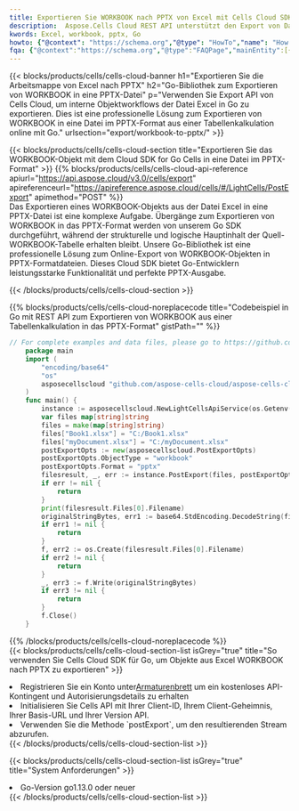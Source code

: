 ```yaml
---
title: Exportieren Sie WORKBOOK nach PPTX von Excel mit Cells Cloud SDK for Go
description:  Aspose.Cells Cloud REST API unterstützt den Export von Dateien im {0}-Format in {1} mit {2}.
kwords: Excel, workbook, pptx, Go
howto: {"@context": "https://schema.org","@type": "HowTo","name": "How to use Cells Cloud SDK for Go to export objects from Excel WORKBOOK to PPTX","description": "How to use Cells Cloud SDK for Go to export objects from Excel WORKBOOK to PPTX","image": {"@type": "ImageObject"},"url": "/go/export/workbook-to-pptx/","step": [{ "@type": "HowToStep","name": "How to use Cells Cloud SDK for Go to export objects from Excel WORKBOOK to PPTX step 1", "image": {"@type": "ImageObject",},"url": "/go/export/workbook-to-pptx/","text": "Register an account at <a href='https://dashboard.aspose.cloud/'>Dashboard</a> to get free API quota & authorization details",},{ "@type": "HowToStep","name": "How to use Cells Cloud SDK for Go to export objects from Excel WORKBOOK to PPTX step 1", "image": {"@type": "ImageObject",},"url": "/go/export/workbook-to-pptx/","text": "Initialize the Cells API with your Client ID, Client Secret, Base URL, and API version.",},{ "@type": "HowToStep","name": "How to use Cells Cloud SDK for Go to export objects from Excel WORKBOOK to PPTX step 1", "image": {"@type": "ImageObject",},"url": "/go/export/workbook-to-pptx/","text": "Use the `postExport` method to retrieve the resulting stream.",}, ],"supply": {"@type": "HowToSupply","name": "document"},"tool": [{"@type": "HowToTool","name": "Goland, Visual Studio Code, Eclipse"},{"@type": "HowToTool","name": "Aspose Cells"}],"totalTime": "PT6M"}
fqa: {"@context":"https://schema.org","@type":"FAQPage","mainEntity":[{"@type":"Question","name":"What file formats can excel or its internal elements be converted into?","acceptedAnswer":{"@type":"Answer","text":"We support a variety of output file formats, including XLSX, Excel, xls , PDF, CSV, HTML, Markdown, XML, PNG, JPG, TIFF, Json, TXT and many more.<br/><ol><li>Install .NET SDK and add the reference (import the library) to your .NET project.</li><li>Open the source file in C# using REST API.</li><li>Load the content or the excel file itself to be exported to other formats.</li><li>Call the PostExport() method, passing the output filename with the required extension.</li><li>Get the build results as a single file.</li></ol>"}},{"@type":"Question","name":"What is the maximum file size supported by this .NET library?","acceptedAnswer":{"@type":"Answer","text":"There are no file size limits for format conversions using .NET library."}}]}
---
```

{{< blocks/products/cells/cells-cloud-banner h1="Exportieren Sie die Arbeitsmappe von Excel nach PPTX" h2="Go-Bibliothek zum Exportieren von WORKBOOK in eine PPTX-Datei" p="Verwenden Sie Export API von Cells Cloud, um interne Objektworkflows der Datei Excel in Go zu exportieren. Dies ist eine professionelle Lösung zum Exportieren von WORKBOOK in eine Datei im PPTX-Format aus einer Tabellenkalkulation online mit Go." urlsection="export/workbook-to-pptx/" >}}

{{< blocks/products/cells/cells-cloud-section title="Exportieren Sie das WORKBOOK-Objekt mit dem Cloud SDK for Go Cells in eine Datei im PPTX-Format" >}}
{{% blocks/products/cells/cells-cloud-api-reference apiurl="https://api.aspose.cloud/v3.0/cells/export" apireferenceurl="https://apireference.aspose.cloud/cells/#/LightCells/PostExport" apimethod="POST" %}}
<br/>
Das Exportieren eines WORKBOOK-Objekts aus der Datei Excel in eine PPTX-Datei ist eine komplexe Aufgabe. Übergänge zum Exportieren von WORKBOOK in das PPTX-Format werden von unserem Go SDK durchgeführt, während der strukturelle und logische Hauptinhalt der Quell-WORKBOOK-Tabelle erhalten bleibt. Unsere Go-Bibliothek ist eine professionelle Lösung zum Online-Export von WORKBOOK-Objekten in PPTX-Formatdateien. Dieses Cloud SDK bietet Go-Entwicklern leistungsstarke Funktionalität und perfekte PPTX-Ausgabe.

{{< /blocks/products/cells/cells-cloud-section >}}

{{% blocks/products/cells/cells-cloud-noreplacecode title="Codebeispiel in Go mit REST API zum Exportieren von WORKBOOK aus einer Tabellenkalkulation in das PPTX-Format" gistPath="" %}}
  
```go
// For complete examples and data files, please go to https://github.com/aspose-cells-cloud/aspose-cells-cloud-go/
    package main
    import (
	    "encoding/base64"
	    "os"
	    asposecellscloud "github.com/aspose-cells-cloud/aspose-cells-cloud-go/v22"
    )
    func main() {
	    instance := asposecellscloud.NewLightCellsApiService(os.Getenv("ProductClientId"), os.Getenv("ProductClientSecret"))
	    var files map[string]string
	    files = make(map[string]string)
	    files["Book1.xlsx"] = "C:/Book1.xlsx"
	    files["myDocument.xlsx"] = "C:/myDocument.xlsx"
	    postExportOpts := new(asposecellscloud.PostExportOpts)
	    postExportOpts.ObjectType = "workbook"
	    postExportOpts.Format = "pptx"
	    filesresult, _, err := instance.PostExport(files, postExportOpts)
	    if err != nil {
		    return
	    }
	    print(filesresult.Files[0].Filename)
	    originalStringBytes, err1 := base64.StdEncoding.DecodeString(filesresult.Files[0].FileContent)
	    if err1 != nil {
		    return
	    }
	    f, err2 := os.Create(filesresult.Files[0].Filename)
	    if err2 != nil {
		    return
	    }
	    _, err3 := f.Write(originalStringBytes)
	    if err3 != nil {
		    return
	    }
	    f.Close()
    }
```
   
{{% /blocks/products/cells/cells-cloud-noreplacecode %}}
<br/>
{{< blocks/products/cells/cells-cloud-section-list isGrey="true" title="So verwenden Sie Cells Cloud SDK für Go, um Objekte aus Excel WORKBOOK nach PPTX zu exportieren" >}}
<li> Registrieren Sie ein Konto unter<a href="https://dashboard.aspose.cloud/">Armaturenbrett</a> um ein kostenloses API-Kontingent und Autorisierungsdetails zu erhalten</li>
<li>Initialisieren Sie Cells API mit Ihrer Client-ID, Ihrem Client-Geheimnis, Ihrer Basis-URL und Ihrer Version API.</li>
<li>Verwenden Sie die Methode `postExport`, um den resultierenden Stream abzurufen.</li>
{{< /blocks/products/cells/cells-cloud-section-list >}}

{{< blocks/products/cells/cells-cloud-section-list isGrey="true" title="System Anforderungen" >}}
<li>Go-Version go1.13.0 oder neuer</li>
{{< /blocks/products/cells/cells-cloud-section-list >}}
